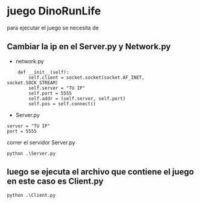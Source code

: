 # juego DinoRunLife

para ejecutar el juego se necesita de

## Cambiar la ip en el Server.py y Network.py
- network.py
```
    def __init__(self):
        self.client = socket.socket(socket.AF_INET, socket.SOCK_STREAM)
        self.server = "TU IP"
        self.port = 5555
        self.addr = (self.server, self.port)
        self.pos = self.connect()
```
- Server.py
```
server = "TU IP"
port = 5555

```


 correr el servidor Server.py

```
python .\Server.py
```
## luego se ejecuta el archivo que contiene el juego en este caso es Client.py

```
python .\Client.py
```